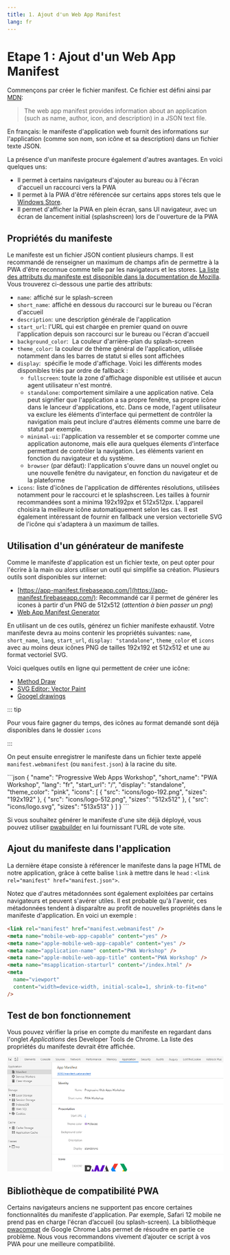 ```yaml
---
title: 1. Ajout d'un Web App Manifest
lang: fr
---
```


# Etape 1 : Ajout d'un Web App Manifest

Commençons par créer le fichier manifest. Ce fichier est défini ainsi par [MDN](https://developer.mozilla.org/en-US/docs/Web/Manifest):

> The web app manifest provides information about an application (such as name, author, icon, and description) in a JSON text file.

En français: le manifeste d'application web fournit des informations sur l'application (comme son nom, son icône et sa description) dans un fichier texte JSON.

La présence d'un manifeste procure également d'autres avantages. En voici quelques uns:

- Il permet à certains navigateurs d'ajouter au bureau ou à l'écran d'accueil un raccourci vers la PWA
- Il permet à la PWA d'être référencée sur certains apps stores tels que le [Windows Store](https://docs.microsoft.com/en-us/microsoft-edge/progressive-web-apps).
- Il permet d'afficher la PWA en plein écran, sans UI navigateur, avec un écran de lancement initial (splashscreen) lors de l'ouverture de la PWA

## Propriétés du manifeste

Le manifeste est un fichier JSON contient plusieurs champs. Il est recommandé de renseigner un maximum de champs afin de permettre à la PWA d'être reconnue comme telle par les navigateurs et les stores. [La liste des attributs du manifeste est disponible dans la documentation de Mozilla](https://developer.mozilla.org/fr/docs/Web/Manifest). Vous trouverez ci-dessous une partie des attributs:

- `name`:  affiché sur le splash-screen
- `short_name`:  affiché en dessous du raccourci sur le bureau ou l'écran d'accueil
- `description`:  une description générale de l'application
- `start_url`: l'URL qui est chargée en premier quand on ouvre l'application depuis son raccourci sur le bureau ou l'écran d'accueil
- `background_color`:   La couleur d'arrière-plan du splash-screen
- `theme_color`:  la couleur de thème général de l'application, utilisée notamment dans les barres de statut si elles sont affichées
- `display`:   spécifie le mode d'affichage. Voici les différents modes disponibles triés par ordre de fallback :
  - `fullscreen`: toute la zone d'affichage disponible est utilisée et aucun agent utilisateur n'est montré.
  - `standalone`: comportement similaire a une application native. Cela peut signifier que l'application a sa propre fenêtre, sa propre icône dans le lanceur d'applications, etc. Dans ce mode, l'agent utilisateur va exclure les éléments d'interface qui permettent de contrôler la navigation mais peut inclure d'autres éléments comme une barre de statut par exemple.
  - `minimal-ui`: l'application va ressembler et se comporter comme une application autonome, mais elle aura quelques élements d'interface permettant de contrôler la navigation. Les éléments varient en fonction du navigateur et du système.
  - `browser` (par défaut): l'application s'ouvre dans un nouvel onglet ou une nouvelle fenêtre du navigateur, en fonction du navigateur et de la plateforme
- `icons`:  liste d'icônes de l'application de différentes résolutions, utilisées notamment pour le raccourci et le splashscreen. Les tailles à fournir recommandées sont a minima 192x192px et 512x512px. L'appareil choisira la meilleure icône automatiquement selon les cas. Il est également intéressant de fournir en fallback une version vectorielle SVG de l'icône qui s'adaptera à un maximum de tailles.

## Utilisation d'un générateur de manifeste

Comme le manifeste d'application est un fichier texte, on peut opter pour l'écrire à la main ou alors utiliser un outil qui simplifie sa création. Plusieurs outils sont disponibles sur internet:

- [https://app-manifest.firebaseapp.com/](https://app-manifest.firebaseapp.com/): Recommandé car il permet de générer les icones à partir d'un PNG de 512x512 (_attention à bien passer un png_)
- [Web App Manifest Generator](https://tomitm.github.io/appmanifest/)

En utilisant un de ces outils, générez un fichier manifeste exhaustif. Votre manifeste devra au moins contenir les propriétés suivantes: `name`, `short_name`, `lang`, `start_url`, `display: "standalone"`, `theme_color` et `icons` avec au moins deux icônes PNG de tailles 192x192 et 512x512 et une au format vectoriel SVG.

Voici quelques outils en ligne qui permettent de créer une icône:

- [Method Draw](https://editor.method.ac/)
- [SVG Editor: Vector Paint](http://vectorpaint.yaks.co.nz/)
- [Googel drawings](https://docs.google.com/drawings/)

::: tip

Pour vous faire gagner du temps, des icônes au format demandé sont déjà disponibles dans le dossier `icons`

:::

On peut ensuite enregistrer le manifeste dans un fichier texte appelé `manifest.webmanifest` (ou `manifest.json`) à la racine du site.

<Solution>
```json
{
  "name": "Progressive Web Apps Workshop",
  "short_name": "PWA Workshop",
  "lang": "fr",
  "start_url": "/",
  "display": "standalone",
  "theme_color": "pink",
  "icons": [
    {
      "src": "icons/logo-192.png",
      "sizes": "192x192"
    },
    {
      "src": "icons/logo-512.png",
      "sizes": "512x512"
    },
    {
      "src": "icons/logo.svg",
      "sizes": "513x513"
    }
  ]
}
```
</Solution>

Si vous souhaitez générer le manifeste d'une site déjà déployé, vous pouvez utiliser [pwabuilder](https://www.pwabuilder.com/) en lui fournissant l'URL de vote site.

## Ajout du manifeste dans l'application

La dernière étape consiste à référencer le manifeste dans la page HTML de notre application, grâce à cette balise `link` à mettre dans le `head` : `<link rel="manifest" href="manifest.json">`.

Notez que d'autres métadonnées sont également exploitées par certains navigateurs et peuvent s'avérer utiles. Il est probable qu'à l'avenir, ces métadonnées tendent à disparaître au profit de nouvelles propriétés dans le manifeste d'application. En voici un exemple :

```html
<link rel="manifest" href="manifest.webmanifest" />
<meta name="mobile-web-app-capable" content="yes" />
<meta name="apple-mobile-web-app-capable" content="yes" />
<meta name="application-name" content="PWA Workshop" />
<meta name="apple-mobile-web-app-title" content="PWA Workshop" />
<meta name="msapplication-starturl" content="/index.html" />
<meta
  name="viewport"
  content="width=device-width, initial-scale=1, shrink-to-fit=no"
/>
```

## Test de bon fonctionnement

Vous pouvez vérifier la prise en compte du manifeste en regardant dans l'onglet _Applications_ des Developer Tools de Chrome. La liste des propriétés du manifeste devrait être affichée.

![Manifest dev tools](../../1-manifest/readme_assets/manifest_dev_tools.png)

## Bibliothèque de compatibilité PWA

Certains navigateurs anciens ne supportent pas encore certaines fonctionnalités du manifeste d'application. Par exemple, Safari 12 mobile ne prend pas en charge l'écran d’accueil (ou splash-screen). La bibliothèque [pwacompat](https://github.com/GoogleChromeLabs/pwacompat) de Google Chrome Labs permet de résoudre en partie ce problème. Nous vous recommandons vivement d’ajouter ce script à vos PWA pour une meilleure compatibilité.
